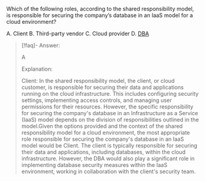 
Which of the following roles, according to the shared responsibility model, is responsible for securing the company’s database in an IaaS model for a cloud environment? 

A. Client 
B. Third-party vendor 
C. Cloud provider 
D. [DBA](../../../Glossary/DBA.md) 

> [!faq]- Answer: 
> 
> A 
> 
> Explanation: 
> 
> Client: In the shared responsibility model, the client, or cloud customer, is responsible for securing their data and applications running on the cloud infrastructure. This includes configuring security settings, implementing access controls, and managing user permissions for their resources. However, the specific responsibility for securing the company's database in an Infrastructure as a Service (IaaS) model depends on the division of responsibilities outlined in the model.Given the options provided and the context of the shared responsibility model for a cloud environment, the most appropriate role responsible for securing the company's database in an IaaS model would be Client. The client is typically responsible for securing their data and applications, including databases, within the cloud infrastructure. However, the DBA would also play a significant role in implementing database security measures within the IaaS environment, working in collaboration with the client's security team.

